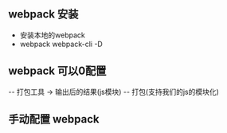 <!--
 * @Author: lxh_wind
 * @Date: 2020-06-11 13:58:07
 * @LastEditors: lxh_wind
 * @LastEditTime: 2020-06-11 14:09:55
 * @FilePath: \demo1\note.md
--> 

## webpack 安装
- 安装本地的webpack
- webpack webpack-cli -D

## webpack 可以0配置
-- 打包工具 -> 输出后的结果(js模块)
-- 打包(支持我们的js的模块化)

## 手动配置 webpack
